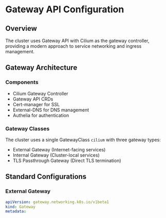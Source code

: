 # Gateway API Configuration

## Overview

The cluster uses Gateway API with Cilium as the gateway controller, providing a modern approach to service networking
and ingress management.

## Gateway Architecture

### Components

- Cilium Gateway Controller
- Gateway API CRDs
- Cert-manager for SSL
- External-DNS for DNS management
- Authelia for authentication

### Gateway Classes

The cluster uses a single GatewayClass `cilium` with three gateway types:

- External Gateway (Internet-facing services)
- Internal Gateway (Cluster-local services)
- TLS Passthrough Gateway (Direct TLS termination)

## Standard Configurations

### External Gateway

```yaml
apiVersion: gateway.networking.k8s.io/v1beta1
kind: Gateway
metadata:
```
